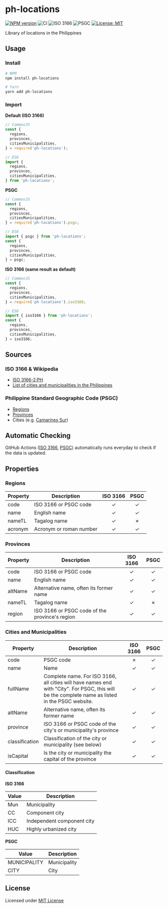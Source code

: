 # ph-locations

[![NPM version](https://img.shields.io/npm/v/ph-locations.svg)](https://www.npmjs.com/package/ph-locations)
![CI](https://github.com/hyubs/ph-locations/workflows/CI/badge.svg)
![ISO 3166](https://github.com/hyubs/ph-locations/workflows/Data%20Updated%20ISO3166/badge.svg)
![PSGC](https://github.com/hyubs/ph-locations/workflows/Data%20Updated%20PSGC/badge.svg)
[![License: MIT](https://img.shields.io/badge/License-MIT-blue.svg)](https://raw.githubusercontent.com/hyubs/ph-locations/master/LICENSE)

Library of locations in the Philippines

## Usage

### Install

```sh
# NPM
npm install ph-locations

# Yarn
yarn add ph-locations
```

### Import

**Default (ISO 3166)**

```js
// CommonJS
const {
  regions,
  provinces,
  citiesMunicipalities,
} = require('ph-locations');

// ES6
import {
  regions,
  provinces,
  citiesMunicipalities,
} from 'ph-locations';
```

**PSGC**

```js
// CommonJS
const {
  regions,
  provinces,
  citiesMunicipalities,
} = require('ph-locations').psgc;

// ES6
import { psgc } from 'ph-locations';
const {
  regions,
  provinces,
  citiesMunicipalities,
} = psgc;

```

**ISO 3166 (same result as default)**

```js
// CommonJS
const {
  regions,
  provinces,
  citiesMunicipalities,
} = require('ph-locations').iso3166;

// ES6
import { iso3166 } from 'ph-locations';
const {
  regions,
  provinces,
  citiesMunicipalities,
} = iso3166;
```

## Sources

### ISO 3166 & Wikipedia

* [ISO 3166-2:PH](https://en.wikipedia.org/wiki/ISO_3166-2:PH)
* [List of cities and municipalities in the Philippines](https://en.wikipedia.org/wiki/List_of_cities_and_municipalities_in_the_Philippines)

### Philippine Standard Geographic Code (PSGC)

* [Regions](https://psa.gov.ph/classification/psgc/?q=psgc/regions)
* [Provinces](https://psa.gov.ph/classification/psgc/?q=psgc/provinces)
* Cities (e.g.  [Camarines Sur](https://psa.gov.ph/classification/psgc/?q=psgc/citimuni/051700000))

## Automatic Checking

GitHub Actions ([ISO 3166](https://github.com/hyubs/ph-locations/actions?query=workflow%3A%22Data+Updated+ISO3166%22), [PSGC](https://github.com/hyubs/ph-locations/actions?query=workflow%3A%22Data+Updated+PSGC%22)) automatically runs everyday to check if the data is updated.

## Properties

### Regions

| Property | Description | ISO 3166 | PSGC |
| - | - | :-: | :-: |
| code | ISO 3166 or PSGC code | ✓ | ✓ |
| name | English name | ✓ | ✓ |
| nameTL | Tagalog name | ✓ | ✗ |
| acronym | Acronym or roman number | ✓ | ✓ |

### Provinces

| Property | Description | ISO 3166 | PSGC |
| - | - | :-: | :-: |
| code | ISO 3166 or PSGC code | ✓ | ✓ |
| name | English name | ✓ | ✓ |
| altName | Alternative name, often its former name | ✓ | ✓ |
| nameTL | Tagalog name | ✓ | ✗ |
| region | ISO 3166 or PSGC code of the province's region | ✓ | ✓ |

### Cities and Municipalities

| Property | Description | ISO 3166 | PSGC |
| - | - | :-: | :-: |
| code | PSGC code | ✗ | ✓ |
| name | Name | ✓ | ✓ |
| fullName | Complete name. For ISO 3166, all cities will have names end with "City". For PSGC, this will be the complete name as listed in the PSGC website. | ✓ | ✓ |
| altName | Alternative name, often its former name | ✓ | ✓ |
| province | ISO 3166 or PSGC code of the city's or municipality's province | ✓ | ✓ |
| classification | Classification of the city or municipality (see below) | ✓ | ✓ |
| isCapital | Is the city or municipality the capital of the province | ✓ | ✓ |

#### Classification

**ISO 3166**

| Value | Description |
| - | - |
| Mun | Municipality |
| CC | Component city |
| ICC | Independent component city |
| HUC | Highly urbanized city |

**PSGC**

| Value | Description |
| - | - |
| MUNICIPALITY | Municipality |
| CITY | City |

## License

Licensed under [MIT License](https://github.com/hyubs/ph-locations/blob/master/LICENSE)